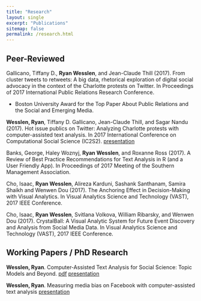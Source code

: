 ```yaml
---
title: "Research"
layout: single
excerpt: "Publications"
sitemap: false
permalink: /research.html
---
```


## Peer-Reviewed

Gallicano, Tiffany D., **Ryan Wesslen**, and Jean-Claude Thill (2017). From cluster tweets to retweets: A big data, rhetorical exploration of digital social advocacy in the context of the Charlotte protests on Twitter. In Proceedings of 2017 International Public Relations Research Conference.

*   Boston University Award for the Top Paper About Public Relations and the Social and Emerging Media.

**Wesslen, Ryan**, Tiffany D. Gallicano, Jean-Claude Thill, and Sagar Nandu (2017). Hot issue publics on Twitter: Analyzing Charlotte protests with computer-assisted text analysis. In 2017 International Conference on Computational Social Science (IC2S2). [presentation](/assets/documents/papers/IC2S2-HotIssue-Charlotte.pdf)

Banks, George, Haley Woznyj, **Ryan Wesslen**, and Roxanne Ross (2017). A Review of Best Practice Recommendations for Text Analysis in R (and a User Friendly App). In Proceedings of 2017 Meeting of the Southern Management Association.

Cho, Isaac, **Ryan Wesslen**, Alireza Karduni, Sashank Santhanam, Samira Shaikh and Wenwen Dou (2017). The Anchoring Effect in Decision-Making with Visual Analytics. In Visual Analytics Science and Technology (VAST), 2017 IEEE Conference.

Cho, Isaac, **Ryan Wesslen**, Svitlana Volkova, William Ribarsky, and Wenwen Dou (2017). CrystalBall: A Visual Analytic System for Future Event Discovery and Analysis from Social Media Data. In Visual Analytics Science and Technology (VAST), 2017 IEEE Conference.

## Working Papers / PhD Research

**Wesslen, Ryan**. Computer-Assisted Text Analysis for Social Science: Topic Models and Beyond. [pdf](/assets/documents/papers/topic-models-beyond.pdf) [presentation](/assets/documents/presentations/qualifying-exam-presentation.pptx)

**Wesslen, Ryan**. Measuring media bias on Facebook with computer-assisted text analysis [presentation](/assets/documents/presentations/media-bias-presentation.pptx)
